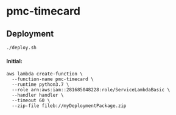 # pmc-timecard



## Deployment

```
./deploy.sh
```

#### Initial:

```
aws lambda create-function \
  --function-name pmc-timecard \
  --runtime python3.7 \
  --role arn:aws:iam::281685048228:role/ServiceLambdaBasic \
  --handler handler \
  --timeout 60 \
  --zip-file fileb://myDeploymentPackage.zip
```